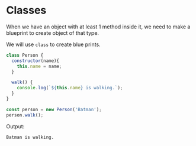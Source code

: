 # Classes

When we have an object with at least 1 method inside it, we need to make a blueprint to create object of that type. 

We will use `class` to create blue prints.

```javascript
class Person {
  constructor(name){
    this.name = name;
  }

  walk() {
    console.log(`${this.name} is walking.`);
  }
}

const person = new Person('Batman');
person.walk();
```

Output:
```
Batman is walking.
```
